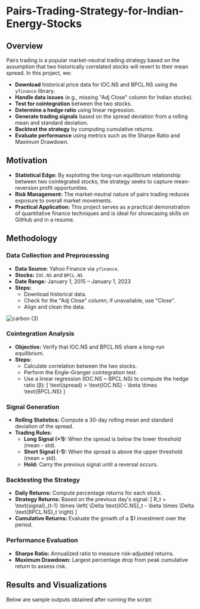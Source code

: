 # Pairs-Trading-Strategy-for-Indian-Energy-Stocks

## Overview

Pairs trading is a popular market-neutral trading strategy based on the assumption that two historically correlated stocks will revert to their mean spread. In this project, we:
- **Download** historical price data for IOC.NS and BPCL.NS using the `yfinance` library.
- **Handle data issues** (e.g., missing "Adj Close" column for Indian stocks).
- **Test for cointegration** between the two stocks.
- **Determine a hedge ratio** using linear regression.
- **Generate trading signals** based on the spread deviation from a rolling mean and standard deviation.
- **Backtest the strategy** by computing cumulative returns.
- **Evaluate performance** using metrics such as the Sharpe Ratio and Maximum Drawdown.

## Motivation

- **Statistical Edge:** By exploiting the long-run equilibrium relationship between two cointegrated stocks, the strategy seeks to capture mean-reversion profit opportunities.
- **Risk Management:** The market-neutral nature of pairs trading reduces exposure to overall market movements.
- **Practical Application:** This project serves as a practical demonstration of quantitative finance techniques and is ideal for showcasing skills on GitHub and in a resume.

## Methodology

### Data Collection and Preprocessing

- **Data Source:** Yahoo Finance via `yfinance`.
- **Stocks:** `IOC.NS` and `BPCL.NS`
- **Date Range:** January 1, 2015 – January 1, 2023
- **Steps:**
  - Download historical data.
  - Check for the "Adj Close" column; if unavailable, use "Close".
  - Align and clean the data.

![carbon (3)](https://github.com/user-attachments/assets/bdc5450a-79ed-4e1f-a5c1-5249137cdb79)



### Cointegration Analysis

- **Objective:** Verify that IOC.NS and BPCL.NS share a long-run equilibrium.
- **Steps:**
  - Calculate correlation between the two stocks.
  - Perform the Engle-Granger cointegration test.
  - Use a linear regression (IOC.NS ~ BPCL.NS) to compute the hedge ratio (β):
    \[
    \text{spread} = \text{IOC.NS} - \beta \times \text{BPCL.NS}
    \]

### Signal Generation

- **Rolling Statistics:** Compute a 30-day rolling mean and standard deviation of the spread.
- **Trading Rules:**
  - **Long Signal (+1):** When the spread is below the lower threshold (mean - std).
  - **Short Signal (-1):** When the spread is above the upper threshold (mean + std).
  - **Hold:** Carry the previous signal until a reversal occurs.

### Backtesting the Strategy

- **Daily Returns:** Compute percentage returns for each stock.
- **Strategy Returns:** Based on the previous day's signal:
  \[
  R_t = \text{signal}_{t-1} \times \left( \Delta \text{IOC.NS}_t - \beta \times \Delta \text{BPCL.NS}_t \right)
  \]
- **Cumulative Returns:** Evaluate the growth of a $1 investment over the period.

### Performance Evaluation

- **Sharpe Ratio:** Annualized ratio to measure risk-adjusted returns.
- **Maximum Drawdown:** Largest percentage drop from peak cumulative return to assess risk.

## Results and Visualizations

Below are sample outputs obtained after running the script:
